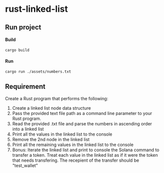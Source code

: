 # rust-linked-list

## Run project

#### Build

``` bash
cargo build
```

#### Run

```
cargo run ./assets/numbers.txt
```

## Requirement

Create a Rust program that performs the following:
1) Create a linked list node data structure
2) Pass the provided text file path as a command line parameter to your Rust program. 
3) Read the provided .txt file and parse the numbers in ascending order into a linked list
4) Print all the values in the linked list to the console
5) Remove the 2nd node in the linked list
6) Print all the remaining values in the linked list to the console
7) Bonus: Iterate the linked list and print to console the Solana command to transfer a token.  Treat each value in the linked list as if it were the token that needs transfering. The recepient of the transfer should be "test_wallet"
